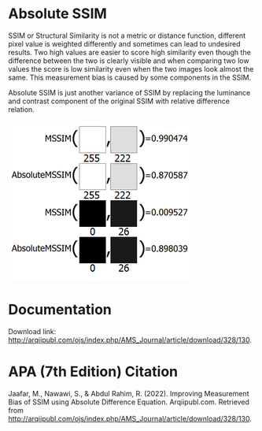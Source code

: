 # Absolute SSIM

SSIM or Structural Similarity is not a metric or distance function, different pixel value is weighted differently and sometimes can lead to undesired results. Two high values are easier to score high similarity even though the difference between the two is clearly visible and when comparing two low values the score is low similarity even when the two images look almost the same. This measurement bias is caused by some components in the SSIM.

Absolute SSIM is just another variance of SSIM by replacing the luminance and contrast component of the original SSIM with relative difference relation. 

![](images/AbsoluteSSIM_vs_SSIM.png)

# Documentation

Download link: http://arqiipubl.com/ojs/index.php/AMS_Journal/article/download/328/130.

# APA (7th Edition) Citation

Jaafar, M., Nawawi, S., & Abdul Rahim, R. (2022). Improving Measurement Bias of SSIM using Absolute Difference Equation. Arqiipubl.com. Retrieved from http://arqiipubl.com/ojs/index.php/AMS_Journal/article/download/328/130.
